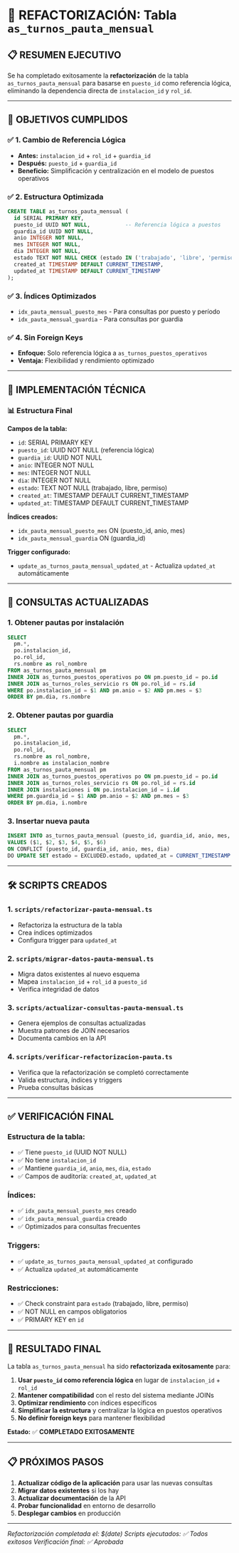 # 🔄 REFACTORIZACIÓN: Tabla `as_turnos_pauta_mensual`

## 📋 RESUMEN EJECUTIVO

Se ha completado exitosamente la **refactorización** de la tabla `as_turnos_pauta_mensual` para basarse en `puesto_id` como referencia lógica, eliminando la dependencia directa de `instalacion_id` y `rol_id`.

---

## 🎯 OBJETIVOS CUMPLIDOS

### ✅ 1. Cambio de Referencia Lógica
- **Antes:** `instalacion_id` + `rol_id` + `guardia_id`
- **Después:** `puesto_id` + `guardia_id`
- **Beneficio:** Simplificación y centralización en el modelo de puestos operativos

### ✅ 2. Estructura Optimizada
```sql
CREATE TABLE as_turnos_pauta_mensual (
  id SERIAL PRIMARY KEY,
  puesto_id UUID NOT NULL,           -- Referencia lógica a puestos
  guardia_id UUID NOT NULL,
  anio INTEGER NOT NULL,
  mes INTEGER NOT NULL,
  dia INTEGER NOT NULL,
  estado TEXT NOT NULL CHECK (estado IN ('trabajado', 'libre', 'permiso')),
  created_at TIMESTAMP DEFAULT CURRENT_TIMESTAMP,
  updated_at TIMESTAMP DEFAULT CURRENT_TIMESTAMP
);
```

### ✅ 3. Índices Optimizados
- `idx_pauta_mensual_puesto_mes` - Para consultas por puesto y período
- `idx_pauta_mensual_guardia` - Para consultas por guardia

### ✅ 4. Sin Foreign Keys
- **Enfoque:** Solo referencia lógica a `as_turnos_puestos_operativos`
- **Ventaja:** Flexibilidad y rendimiento optimizado

---

## 🔧 IMPLEMENTACIÓN TÉCNICA

### 📊 Estructura Final

**Campos de la tabla:**
- `id`: SERIAL PRIMARY KEY
- `puesto_id`: UUID NOT NULL (referencia lógica)
- `guardia_id`: UUID NOT NULL
- `anio`: INTEGER NOT NULL
- `mes`: INTEGER NOT NULL
- `dia`: INTEGER NOT NULL
- `estado`: TEXT NOT NULL (trabajado, libre, permiso)
- `created_at`: TIMESTAMP DEFAULT CURRENT_TIMESTAMP
- `updated_at`: TIMESTAMP DEFAULT CURRENT_TIMESTAMP

**Índices creados:**
- `idx_pauta_mensual_puesto_mes` ON (puesto_id, anio, mes)
- `idx_pauta_mensual_guardia` ON (guardia_id)

**Trigger configurado:**
- `update_as_turnos_pauta_mensual_updated_at` - Actualiza `updated_at` automáticamente

---

## 📝 CONSULTAS ACTUALIZADAS

### 1. Obtener pautas por instalación
```sql
SELECT 
  pm.*,
  po.instalacion_id,
  po.rol_id,
  rs.nombre as rol_nombre
FROM as_turnos_pauta_mensual pm
INNER JOIN as_turnos_puestos_operativos po ON pm.puesto_id = po.id
INNER JOIN as_turnos_roles_servicio rs ON po.rol_id = rs.id
WHERE po.instalacion_id = $1 AND pm.anio = $2 AND pm.mes = $3
ORDER BY pm.dia, rs.nombre
```

### 2. Obtener pautas por guardia
```sql
SELECT 
  pm.*,
  po.instalacion_id,
  po.rol_id,
  rs.nombre as rol_nombre,
  i.nombre as instalacion_nombre
FROM as_turnos_pauta_mensual pm
INNER JOIN as_turnos_puestos_operativos po ON pm.puesto_id = po.id
INNER JOIN as_turnos_roles_servicio rs ON po.rol_id = rs.id
INNER JOIN instalaciones i ON po.instalacion_id = i.id
WHERE pm.guardia_id = $1 AND pm.anio = $2 AND pm.mes = $3
ORDER BY pm.dia, i.nombre
```

### 3. Insertar nueva pauta
```sql
INSERT INTO as_turnos_pauta_mensual (puesto_id, guardia_id, anio, mes, dia, estado)
VALUES ($1, $2, $3, $4, $5, $6)
ON CONFLICT (puesto_id, guardia_id, anio, mes, dia) 
DO UPDATE SET estado = EXCLUDED.estado, updated_at = CURRENT_TIMESTAMP
```

---

## 🛠️ SCRIPTS CREADOS

### 1. `scripts/refactorizar-pauta-mensual.ts`
- Refactoriza la estructura de la tabla
- Crea índices optimizados
- Configura trigger para `updated_at`

### 2. `scripts/migrar-datos-pauta-mensual.ts`
- Migra datos existentes al nuevo esquema
- Mapea `instalacion_id` + `rol_id` a `puesto_id`
- Verifica integridad de datos

### 3. `scripts/actualizar-consultas-pauta-mensual.ts`
- Genera ejemplos de consultas actualizadas
- Muestra patrones de JOIN necesarios
- Documenta cambios en la API

### 4. `scripts/verificar-refactorizacion-pauta.ts`
- Verifica que la refactorización se completó correctamente
- Valida estructura, índices y triggers
- Prueba consultas básicas

---

## ✅ VERIFICACIÓN FINAL

### Estructura de la tabla:
- ✅ Tiene `puesto_id` (UUID NOT NULL)
- ✅ No tiene `instalacion_id`
- ✅ Mantiene `guardia_id`, `anio`, `mes`, `dia`, `estado`
- ✅ Campos de auditoría: `created_at`, `updated_at`

### Índices:
- ✅ `idx_pauta_mensual_puesto_mes` creado
- ✅ `idx_pauta_mensual_guardia` creado
- ✅ Optimizados para consultas frecuentes

### Triggers:
- ✅ `update_as_turnos_pauta_mensual_updated_at` configurado
- ✅ Actualiza `updated_at` automáticamente

### Restricciones:
- ✅ Check constraint para `estado` (trabajado, libre, permiso)
- ✅ NOT NULL en campos obligatorios
- ✅ PRIMARY KEY en `id`

---

## 🎉 RESULTADO FINAL

La tabla `as_turnos_pauta_mensual` ha sido **refactorizada exitosamente** para:

1. **Usar `puesto_id` como referencia lógica** en lugar de `instalacion_id` + `rol_id`
2. **Mantener compatibilidad** con el resto del sistema mediante JOINs
3. **Optimizar rendimiento** con índices específicos
4. **Simplificar la estructura** y centralizar la lógica en puestos operativos
5. **No definir foreign keys** para mantener flexibilidad

**Estado:** ✅ **COMPLETADO EXITOSAMENTE**

---

## 📋 PRÓXIMOS PASOS

1. **Actualizar código de la aplicación** para usar las nuevas consultas
2. **Migrar datos existentes** si los hay
3. **Actualizar documentación** de la API
4. **Probar funcionalidad** en entorno de desarrollo
5. **Desplegar cambios** en producción

---

*Refactorización completada el: $(date)*
*Scripts ejecutados: ✅ Todos exitosos*
*Verificación final: ✅ Aprobada* 